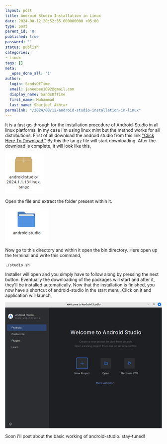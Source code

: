 ```yaml
---
layout: post
title: Android Studio Installation in Linux
date: 2024-08-12 20:52:55.000000000 +05:00
type: post
parent_id: '0'
published: true
password: ''
status: publish
categories:
- Linux
tags: []
meta:
  _wpas_done_all: '1'
author:
  login: SandsOfTime
  email: janeebee1092@gmail.com
  display_name: SandsOfTime
  first_name: Muhammad
  last_name: Sharjeel Akhtar
permalink: "/2024/08/12/android-studio-installation-in-linux"
---
```

<!-- ![4](/assets/images/clt/android-studio-installation-in-linux/4.png) -->
It is a fast go-through for the installation procedure of Android-Studio in all linux platforms. In my case i'm using linux mint but the method works for all distributions. First of all download the android studio from this link ["Click Here To Download."](https://redirector.gvt1.com/edgedl/android/studio/ide-zips/2024.1.1.13/android-studio-2024.1.1.13-linux.tar.gz) By this the tar.gz file will start downloading. After the download is complete, it will look like this, 

![1](/assets/images/clt/android-studio-installation-in-linux/1.png)

Open the file and extract the folder present within it. 

![2](/assets/images/clt/android-studio-installation-in-linux/2.png)

Now go to this directory and within it open the bin directory. Here open up the terminal and write this command,

```
./studio.sh
```

Installer will open and you simply have to follow along by pressing the next button. Eventually the downloading of the packages will start and after it, they'll be installed automatically. Now that the installation is finished, you now have a shortcut of android-studio in the start menu. Click on it and application will launch,

![3](/assets/images/clt/android-studio-installation-in-linux/3.png)

Soon i'll post about the basic working of android-studio. stay-tuned!
